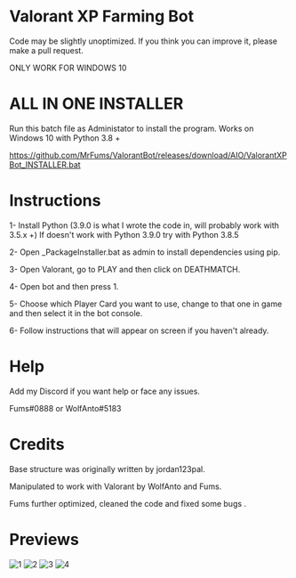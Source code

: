 # Valorant XP Farming Bot
Code may be slightly unoptimized. If you think you can improve it, please make a pull request.

ONLY WORK FOR WINDOWS 10

# ALL IN ONE INSTALLER

Run this batch file as Administator to install the program. Works on Windows 10 with Python 3.8 +

https://github.com/MrFums/ValorantBot/releases/download/AIO/ValorantXPBot_INSTALLER.bat

# Instructions

1- Install Python (3.9.0 is what I wrote the code in, will probably work with 3.5.x +)
   If doesn't work with Python 3.9.0 try with Python 3.8.5

2- Open _PackageInstaller.bat as admin to install dependencies using pip.

3- Open Valorant, go to PLAY and then click on DEATHMATCH.

4- Open bot and then press 1.

5- Choose which Player Card you want to use, change to that one in game and then select it in the bot console.

6- Follow instructions that will appear on screen if you haven't already.


# Help

Add my Discord if you want help or face any issues.

Fums#0888 or WolfAnto#5183


# Credits

Base structure was originally written by jordan123pal.

Manipulated to work with Valorant by WolfAnto and Fums.

Fums further optimized, cleaned the code and fixed some bugs .


# Previews

![1](https://cdn.discordapp.com/attachments/769626861046202429/769734968120180766/unknown.png)
![2](https://cdn.discordapp.com/attachments/769626861046202429/769735054103412746/unknown.png)
![3](https://cdn.discordapp.com/attachments/769626861046202429/769735162392870932/unknown.png)
![4](https://cdn.discordapp.com/attachments/769626861046202429/769737295938715678/unknown.png)
